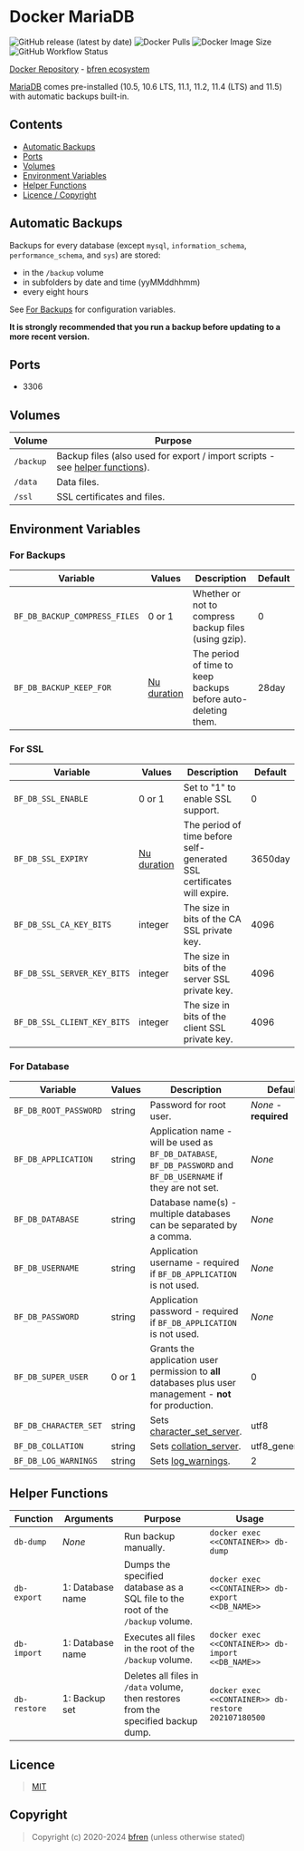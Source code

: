 # Docker MariaDB

![GitHub release (latest by date)](https://img.shields.io/github/v/release/bfren/docker-mariadb) ![Docker Pulls](https://img.shields.io/endpoint?url=https%3A%2F%2Fbfren.dev%2Fdocker%2Fpulls%2Fmariadb) ![Docker Image Size](https://img.shields.io/endpoint?url=https%3A%2F%2Fbfren.dev%2Fdocker%2Fsize%2Fmariadb) ![GitHub Workflow Status](https://img.shields.io/github/actions/workflow/status/bfren/docker-mariadb/dev.yml?branch=main)

[Docker Repository](https://hub.docker.com/r/bfren/mariadb) - [bfren ecosystem](https://github.com/bfren/docker)

[MariaDB](https://mariadb.org/) comes pre-installed (10.5, 10.6 LTS, 11.1, 11.2, 11.4 (LTS) and 11.5) with automatic backups built-in.

## Contents

* [Automatic Backups](#automatic-backups)
* [Ports](#ports)
* [Volumes](#volumes)
* [Environment Variables](#environment-variables)
* [Helper Functions](#helper-functions)
* [Licence / Copyright](#licence)

## Automatic Backups

Backups for every database (except `mysql`, `information_schema`, `performance_schema`, and `sys`) are stored:

* in the `/backup` volume
* in subfolders by date and time (yyMMddhhmm)
* every eight hours

See [For Backups](#for-backups) for configuration variables.

**It is strongly recommended that you run a backup before updating to a more recent version.**

## Ports

* 3306

## Volumes

| Volume    | Purpose                                                                                           |
| --------- | ------------------------------------------------------------------------------------------------- |
| `/backup` | Backup files (also used for export / import scripts - see [helper functions](#helper-functions)). |
| `/data`   | Data files.                                                                                       |
| `/ssl`    | SSL certificates and files.                                                                       |

## Environment Variables

### For Backups

| Variable                          | Values                                                                    | Description                                                       | Default   |
| --------------------------------- | ------------------------------------------------------------------------- | ----------------------------------------------------------------- | --------- |
| `BF_DB_BACKUP_COMPRESS_FILES`     | 0 or 1                                                                    | Whether or not to compress backup files (using gzip).             | 0         |
| `BF_DB_BACKUP_KEEP_FOR`           | [Nu duration](https://www.nushell.sh/book/types_of_data.html#durations)   | The period of time to keep backups before auto-deleting them.     | 28day     |

### For SSL

| Variable                      | Values                                                                    | Description                                                               | Default   |
| ----------------------------- | ------------------------------------------------------------------------- | ------------------------------------------------------------------------- | --------- |
| `BF_DB_SSL_ENABLE`            | 0 or 1                                                                    | Set to "1" to enable SSL support.                                         | 0         |
| `BF_DB_SSL_EXPIRY`            | [Nu duration](https://www.nushell.sh/book/types_of_data.html#durations)   | The period of time before self-generated SSL certificates will expire.    | 3650day   |
| `BF_DB_SSL_CA_KEY_BITS`       | integer                                                                   | The size in bits of the CA SSL private key.                               | 4096      |
| `BF_DB_SSL_SERVER_KEY_BITS`   | integer                                                                   | The size in bits of the server SSL private key.                           | 4096      |
| `BF_DB_SSL_CLIENT_KEY_BITS`   | integer                                                                   | The size in bits of the client SSL private key.                           | 4096      |

### For Database

| Variable              | Values    | Description                                                                                                       | Default               |
| --------------------- | --------- | ----------------------------------------------------------------------------------------------------------------- | --------------------- |
| `BF_DB_ROOT_PASSWORD` | string    | Password for root user.                                                                                           | *None* - **required** |
| `BF_DB_APPLICATION`   | string    | Application name - will be used as `BF_DB_DATABASE`, `BF_DB_PASSWORD` and `BF_DB_USERNAME` if they are not set.   | *None*                |
| `BF_DB_DATABASE`      | string    | Database name(s) - multiple databases can be separated by a comma.                                                | *None*                |
| `BF_DB_USERNAME`      | string    | Application username - required if `BF_DB_APPLICATION` is not used.                                               | *None*                |
| `BF_DB_PASSWORD`      | string    | Application password - required if `BF_DB_APPLICATION` is not used.                                               | *None*                |
| `BF_DB_SUPER_USER`    | 0 or 1    | Grants the application user permission to **all** databases plus user management - **not** for production.        | 0                     |
| `BF_DB_CHARACTER_SET` | string    | Sets [character_set_server](https://mariadb.com/kb/en/server-system-variables/#character_set_server).             | utf8                  |
| `BF_DB_COLLATION`     | string    | Sets [collation_server](https://mariadb.com/kb/en/server-system-variables/#collation_server).                     | utf8_general_ci       |
| `BF_DB_LOG_WARNINGS`  | string    | Sets [log_warnings](https://mariadb.com/kb/en/server-system-variables/#log_warnings).                             | 2                     |

## Helper Functions

| Function      | Arguments         | Purpose                                                                               | Usage                                                 |
| ------------- | ----------------- | ------------------------------------------------------------------------------------- | ----------------------------------------------------- |
| `db-dump`     | *None*            | Run backup manually.                                                                  | `docker exec <<CONTAINER>> db-dump`                   |
| `db-export`   | 1: Database name  | Dumps the specified database as a SQL file to the root of the `/backup` volume.       | `docker exec <<CONTAINER>> db-export <<DB_NAME>>`     |
| `db-import`   | 1: Database name  | Executes all files in the root of the `/backup` volume.                               | `docker exec <<CONTAINER>> db-import <<DB_NAME>>`     |
| `db-restore`  | 1: Backup set     | Deletes all files in `/data` volume, then restores from the specified backup dump.    | `docker exec <<CONTAINER>> db-restore 202107180500`   |

## Licence

> [MIT](https://mit.bfren.dev/2020)

## Copyright

> Copyright (c) 2020-2024 [bfren](https://bfren.dev) (unless otherwise stated)

